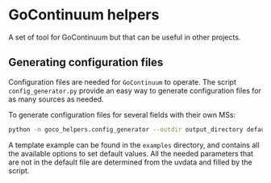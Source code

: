 # GoContinuum helpers

A set of tool for GoContinuum but that can be useful in other projects.

## Generating configuration files

Configuration files are needed for `GoContinuum` to operate. The script
`config_generator.py` provide an easy way to generate configuration files
for as many sources as needed.

To generate configuration files for several fields with their own MSs:
```bash
python -m goco_helpers.config_generator --outdir output_directory defaults.cfg uvdata1.ms uvdata2.ms ...
```
A template example can be found in the `examples` directory, and contains all
the available options to set default values. All the needed parameters that are
not in the default file are determined from the uvdata and filled by the script.
